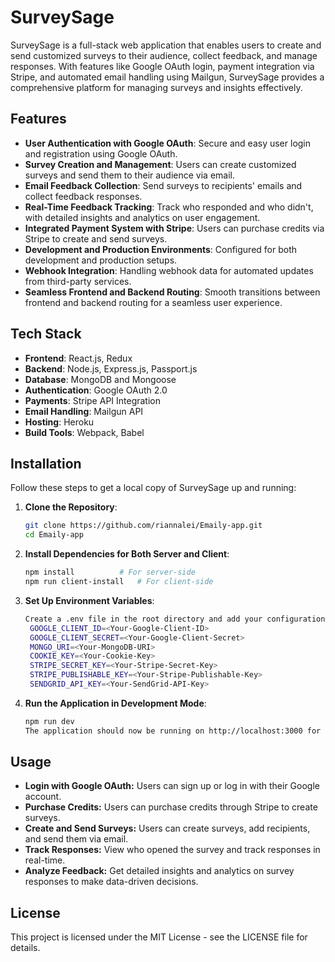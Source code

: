 # SurveySage

SurveySage is a full-stack web application that enables users to create and send customized surveys to their audience, collect feedback, and manage responses. With features like Google OAuth login, payment integration via Stripe, and automated email handling using Mailgun, SurveySage provides a comprehensive platform for managing surveys and insights effectively.

## Features

- **User Authentication with Google OAuth**: Secure and easy user login and registration using Google OAuth.
- **Survey Creation and Management**: Users can create customized surveys and send them to their audience via email.
- **Email Feedback Collection**: Send surveys to recipients' emails and collect feedback responses.
- **Real-Time Feedback Tracking**: Track who responded and who didn't, with detailed insights and analytics on user engagement.
- **Integrated Payment System with Stripe**: Users can purchase credits via Stripe to create and send surveys.
- **Development and Production Environments**: Configured for both development and production setups.
- **Webhook Integration**: Handling webhook data for automated updates from third-party services.
- **Seamless Frontend and Backend Routing**: Smooth transitions between frontend and backend routing for a seamless user experience.

## Tech Stack

- **Frontend**: React.js, Redux
- **Backend**: Node.js, Express.js, Passport.js
- **Database**: MongoDB and Mongoose
- **Authentication**: Google OAuth 2.0
- **Payments**: Stripe API Integration
- **Email Handling**: Mailgun API
- **Hosting**: Heroku
- **Build Tools**: Webpack, Babel

## Installation

Follow these steps to get a local copy of SurveySage up and running:

1. **Clone the Repository**:

   ```bash
   git clone https://github.com/riannalei/Emaily-app.git
   cd Emaily-app

2. **Install Dependencies for Both Server and Client**:

   ```bash
   npm install          # For server-side
   npm run client-install   # For client-side

3. **Set Up Environment Variables**:

   ```bash
   Create a .env file in the root directory and add your configurations:
    GOOGLE_CLIENT_ID=<Your-Google-Client-ID>
    GOOGLE_CLIENT_SECRET=<Your-Google-Client-Secret>
    MONGO_URI=<Your-MongoDB-URI>
    COOKIE_KEY=<Your-Cookie-Key>
    STRIPE_SECRET_KEY=<Your-Stripe-Secret-Key>
    STRIPE_PUBLISHABLE_KEY=<Your-Stripe-Publishable-Key>
    SENDGRID_API_KEY=<Your-SendGrid-API-Key>

4. **Run the Application in Development Mode**:
    
    ```bash
    npm run dev
    The application should now be running on http://localhost:3000 for the client and http://localhost:5000 for the server.

## Usage
- **Login with Google OAuth:** Users can sign up or log in with their Google account.
- **Purchase Credits:** Users can purchase credits through Stripe to create surveys.
- **Create and Send Surveys:** Users can create surveys, add recipients, and send them via email.
- **Track Responses:** View who opened the survey and track responses in real-time.
- **Analyze Feedback:** Get detailed insights and analytics on survey responses to make data-driven decisions.

## License

This project is licensed under the MIT License - see the LICENSE file for details.


